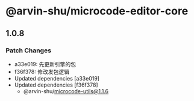 # @arvin-shu/microcode-editor-core

## 1.0.8

### Patch Changes

- a33e019: 先更新引擎的包
- f36f378: 修改发包逻辑
- Updated dependencies [a33e019]
- Updated dependencies [f36f378]
  - @arvin-shu/microcode-utils@1.1.6
